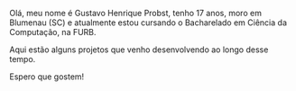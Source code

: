 Olá, meu nome é Gustavo Henrique Probst, tenho 17 anos, moro em Blumenau (SC) e atualmente estou cursando o Bacharelado em Ciência da Computação, na FURB.  

Aqui estão alguns projetos que venho desenvolvendo ao longo desse tempo.

Espero que gostem!
